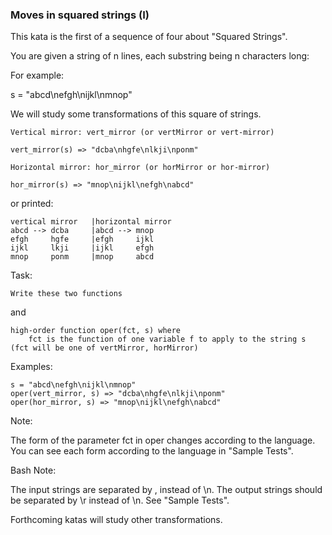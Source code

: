 ### Moves in squared strings (I)


This kata is the first of a sequence of four about "Squared Strings".

You are given a string of n lines, each substring being n characters long: 

For example:

s = "abcd\nefgh\nijkl\nmnop"

We will study some transformations of this square of strings.

    Vertical mirror: vert_mirror (or vertMirror or vert-mirror)

    vert_mirror(s) => "dcba\nhgfe\nlkji\nponm"

    Horizontal mirror: hor_mirror (or horMirror or hor-mirror)

    hor_mirror(s) => "mnop\nijkl\nefgh\nabcd"

or printed:
```
vertical mirror   |horizontal mirror   
abcd --> dcba     |abcd --> mnop 
efgh     hgfe     |efgh     ijkl 
ijkl     lkji     |ijkl     efgh 
mnop     ponm     |mnop     abcd 
```
Task:

    Write these two functions

and

    high-order function oper(fct, s) where
        fct is the function of one variable f to apply to the string s (fct will be one of vertMirror, horMirror)

Examples:
```
s = "abcd\nefgh\nijkl\nmnop"
oper(vert_mirror, s) => "dcba\nhgfe\nlkji\nponm"
oper(hor_mirror, s) => "mnop\nijkl\nefgh\nabcd"
```
Note:

The form of the parameter fct in oper changes according to the language. You can see each form according to the language in "Sample Tests".

Bash Note:

The input strings are separated by , instead of \n. The output strings should be separated by \r instead of \n. See "Sample Tests".

Forthcoming katas will study other transformations.


